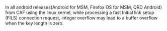 In all android releases(Android for MSM, Firefox OS for MSM, QRD Android) from CAF using the linux kernel, while processing a fast Initial link setup (FILS) connection request, integer overflow may lead to a buffer overflow when the key length is zero.